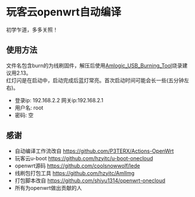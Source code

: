 
# 玩客云openwrt自动编译

初学乍道，多多关照！

## 使用方法

文件名包含burn的为线刷固件，解压后使用[Amlogic_USB_Burning_Tool](https://androiddatahost.com/khfj4)烧录建议用2.13。\
红灯闪是在启动中，启动完成后蓝灯常亮。首次启动时间可能会长一些(五分钟左右)。

- 登录ip: 192.168.2.2 网关ip:192.168.2.1
- 用户名: root
- 密码: 空

## 感谢
- 自动编译工作流改自 https://github.com/P3TERX/Actions-OpenWrt
- 玩客云u-boot https://github.com/hzyitc/u-boot-onecloud
- openwrt源码 https://github.com/coolsnowwolf/lede
- 线刷包打包工具 https://github.com/hzyitc/AmlImg
- 打包脚本改自 https://github.com/shiyu1314/openwrt-onecloud
- 所有为openwrt做出贡献的人  
